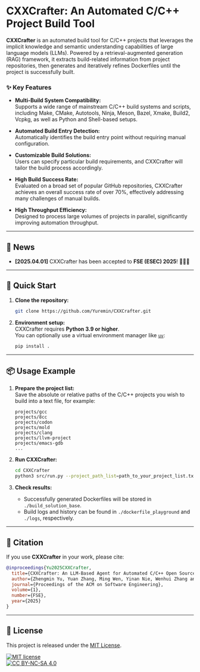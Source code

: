 # **CXXCrafter: An Automated C/C++ Project Build Tool**

**CXXCrafter** is an automated build tool for C/C++ projects that leverages the implicit knowledge and semantic understanding capabilities of large language models (LLMs). Powered by a retrieval-augmented generation (RAG) framework, it extracts build-related information from project repositories, then generates and iteratively refines Dockerfiles until the project is successfully built.

### ✨ Key Features

- **Multi-Build System Compatibility:**  
  Supports a wide range of mainstream C/C++ build systems and scripts, including Make, CMake, Autotools, Ninja, Meson, Bazel, Xmake, Build2, Vcpkg, as well as Python and Shell-based setups.

- **Automated Build Entry Detection:**  
  Automatically identifies the build entry point without requiring manual configuration.

- **Customizable Build Solutions:**  
  Users can specify particular build requirements, and CXXCrafter will tailor the build process accordingly.

- **High Build Success Rate:**  
  Evaluated on a broad set of popular GitHub repositories, CXXCrafter achieves an overall success rate of over 70%, effectively addressing many challenges of manual builds.

- **High Throughput Efficiency:**  
  Designed to process large volumes of projects in parallel, significantly improving automation throughput.

---

## 📰 News

- **[2025.04.01]** CXXCrafter has been accepted to **FSE (ESEC) 2025**! 🎉🎉🎉

---

## 🚀 Quick Start

1. **Clone the repository:**

   ```bash
   git clone https://github.com/Yuremin/CXXCrafter.git
   ```

2. **Environment setup:**  
   CXXCrafter requires **Python 3.9 or higher**.  
   You can optionally use a virtual environment manager like [`uv`](https://github.com/astral-sh/uv):

   ```bash
   pip install .
   ```

---

## 📦 Usage Example

1. **Prepare the project list:**  
   Save the absolute or relative paths of the C/C++ projects you wish to build into a text file, for example:

   ```
   projects/gcc
   projects/8cc
   projects/codon
   projects/mold
   projects/clang
   projects/llvm-project
   projects/emacs-gdb
   ...
   ```

2. **Run CXXCrafter:**

   ```bash
   cd CXXCrafter
   python3 src/run.py --project_path_list=path_to_your_project_list.txt
   ```

3. **Check results:**  

   - Successfully generated Dockerfiles will be stored in `./build_solution_base`.
   - Build logs and history can be found in `./dockerfile_playground` and `./logs`, respectively.

---

## 📖 Citation

If you use **CXXCrafter** in your work, please cite:

```bibtex
@inproceedings{Yu2025CXXCrafter,
  title={CXXCrafter: An LLM-Based Agent for Automated C/C++ Open Source Software Building},
  author={Zhengmin Yu, Yuan Zhang, Ming Wen, Yinan Nie, Wenhui Zhang and Min Yang},
  journal={Proceedings of the ACM on Software Engineering},
  volume={1},
  number={FSE},
  year={2025}
}
```

---

## 📝 License

This project is released under the [MIT License](https://lbesson.mit-license.org/).

[![MIT license](https://img.shields.io/badge/License-MIT-blue.svg)](https://lbesson.mit-license.org/)  
[![CC BY-NC-SA 4.0](https://img.shields.io/badge/License-CC%20BY--NC--SA%204.0-lightgrey.svg)](http://creativecommons.org/licenses/by-nc-sa/4.0/)